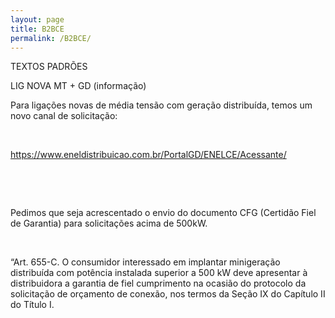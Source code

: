 ```yaml
---
layout: page
title: B2BCE
permalink: /B2BCE/
---
```


TEXTOS PADRÕES 

 

LIG NOVA MT + GD (informação) 

 

Para ligações novas de média tensão com geração distribuída, temos um novo canal de solicitação: 

  

https://www.eneldistribuicao.com.br/PortalGD/ENELCE/Acessante/ 

  

  

Pedimos que seja acrescentado o envio do documento CFG (Certidão Fiel de Garantia) para solicitações acima de 500kW. 

  

“Art. 655-C. O consumidor interessado em implantar minigeração distribuída com potência instalada superior a 500 kW deve apresentar à distribuidora a garantia de fiel cumprimento na ocasião do protocolo da solicitação de orçamento de conexão, nos termos da Seção IX do Capítulo II do Título I. 


